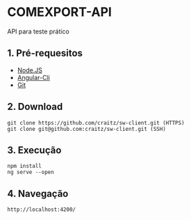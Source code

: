 # COMEXPORT-API
API para teste prático

## 1. Pré-requesitos
* [Node.JS](https://nodejs.org/)
* [Angular-Cli](https://angular.io)
* [Git](https://git-scm.com/downloads)

## 2. Download
    git clone https://github.com/craitz/sw-client.git (HTTPS)
    git clone git@github.com:craitz/sw-client.git (SSH)

## 3. Execução
    npm install
    ng serve --open

## 4. Navegação
    http://localhost:4200/
